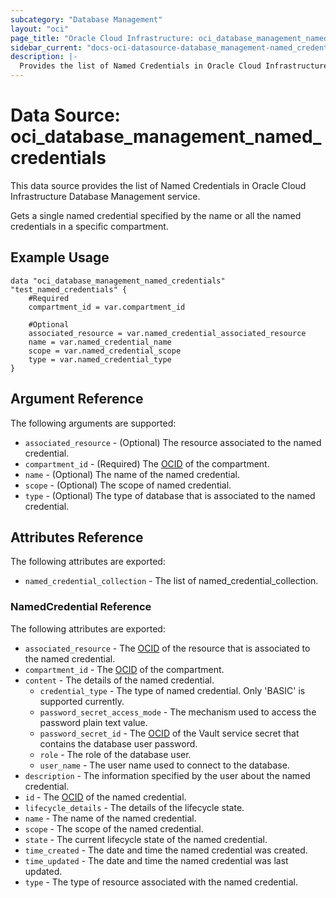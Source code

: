 ```yaml
---
subcategory: "Database Management"
layout: "oci"
page_title: "Oracle Cloud Infrastructure: oci_database_management_named_credentials"
sidebar_current: "docs-oci-datasource-database_management-named_credentials"
description: |-
  Provides the list of Named Credentials in Oracle Cloud Infrastructure Database Management service
---
```


# Data Source: oci_database_management_named_credentials
This data source provides the list of Named Credentials in Oracle Cloud Infrastructure Database Management service.

Gets a single named credential specified by the name or all the named credentials in a specific compartment.


## Example Usage

```hcl
data "oci_database_management_named_credentials" "test_named_credentials" {
	#Required
	compartment_id = var.compartment_id

	#Optional
	associated_resource = var.named_credential_associated_resource
	name = var.named_credential_name
	scope = var.named_credential_scope
	type = var.named_credential_type
}
```

## Argument Reference

The following arguments are supported:

* `associated_resource` - (Optional) The resource associated to the named credential.
* `compartment_id` - (Required) The [OCID](https://docs.cloud.oracle.com/iaas/Content/General/Concepts/identifiers.htm) of the compartment.
* `name` - (Optional) The name of the named credential.
* `scope` - (Optional) The scope of named credential.
* `type` - (Optional) The type of database that is associated to the named credential.


## Attributes Reference

The following attributes are exported:

* `named_credential_collection` - The list of named_credential_collection.

### NamedCredential Reference

The following attributes are exported:

* `associated_resource` - The [OCID](https://docs.cloud.oracle.com/iaas/Content/General/Concepts/identifiers.htm) of the resource that  is associated to the named credential. 
* `compartment_id` - The [OCID](https://docs.cloud.oracle.com/iaas/Content/General/Concepts/identifiers.htm) of the compartment.
* `content` - The details of the named credential.
	* `credential_type` - The type of named credential. Only 'BASIC' is supported currently.
	* `password_secret_access_mode` - The mechanism used to access the password plain text value.
	* `password_secret_id` - The [OCID](https://docs.cloud.oracle.com/iaas/Content/General/Concepts/identifiers.htm) of the Vault service secret that contains the database user password.
	* `role` - The role of the database user.
	* `user_name` - The user name used to connect to the database.
* `description` - The information specified by the user about the named credential.
* `id` - The [OCID](https://docs.cloud.oracle.com/iaas/Content/General/Concepts/identifiers.htm) of the named credential.
* `lifecycle_details` - The details of the lifecycle state.
* `name` - The name of the named credential.
* `scope` - The scope of the named credential.
* `state` - The current lifecycle state of the named credential.
* `time_created` - The date and time the named credential was created.
* `time_updated` - The date and time the named credential was last updated.
* `type` - The type of resource associated with the named credential.

